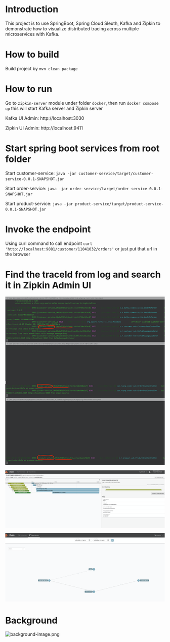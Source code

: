 # Introduction

This project is to use SpringBoot, Spring Cloud Sleuth, Kafka and Zipkin to demonstrate how to
visualize distributed tracing across multiple microservices with Kafka.

# How to build

Build project by `mvn clean package`

# How to run

Go to `zipkin-server` module under folder `docker`, then run `docker compose up` this will start
Kafka server and Zipkin server

Kafka UI Admin: http://localhost:3030

Zipkin UI Admin: http://localhost:9411

# Start spring boot services from root folder

Start customer-service: `java -jar customer-service/target/customer-service-0.0.1-SNAPSHOT.jar`

Start order-service: `java -jar order-service/target/order-service-0.0.1-SNAPSHOT.jar`

Start product-service: `java -jar product-service/target/product-service-0.0.1-SNAPSHOT.jar`

# Invoke the endpoint

Using curl command to call endpoint `curl 'http://localhost:9081/customer/11041032/orders'` or just
put that url in the browser

# Find the traceId from log and search it in Zipkin Admin UI

![console-image.png](console.png)

![zipkin-image.png](zipkin.png)

![trace-image.png](trace.png)

# Background
![background-image.png](background.png)